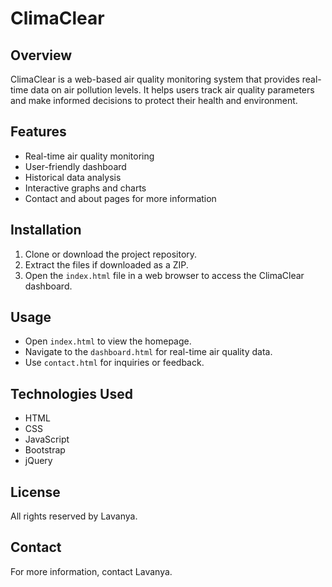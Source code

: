 # ClimaClear

## Overview
ClimaClear is a web-based air quality monitoring system that provides real-time data on air pollution levels. It helps users track air quality parameters and make informed decisions to protect their health and environment.

## Features
- Real-time air quality monitoring
- User-friendly dashboard
- Historical data analysis
- Interactive graphs and charts
- Contact and about pages for more information

## Installation
1. Clone or download the project repository.
2. Extract the files if downloaded as a ZIP.
3. Open the `index.html` file in a web browser to access the ClimaClear dashboard.

## Usage
- Open `index.html` to view the homepage.
- Navigate to the `dashboard.html` for real-time air quality data.
- Use `contact.html` for inquiries or feedback.

## Technologies Used
- HTML
- CSS
- JavaScript
- Bootstrap
- jQuery

## License
All rights reserved by Lavanya.

## Contact
For more information, contact Lavanya.

